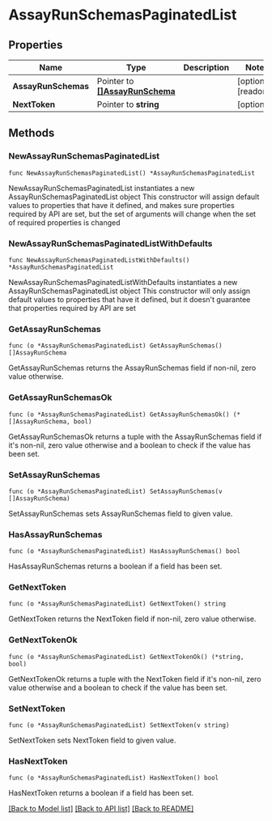 # AssayRunSchemasPaginatedList

## Properties

Name | Type | Description | Notes
------------ | ------------- | ------------- | -------------
**AssayRunSchemas** | Pointer to [**[]AssayRunSchema**](AssayRunSchema.md) |  | [optional] [readonly] 
**NextToken** | Pointer to **string** |  | [optional] 

## Methods

### NewAssayRunSchemasPaginatedList

`func NewAssayRunSchemasPaginatedList() *AssayRunSchemasPaginatedList`

NewAssayRunSchemasPaginatedList instantiates a new AssayRunSchemasPaginatedList object
This constructor will assign default values to properties that have it defined,
and makes sure properties required by API are set, but the set of arguments
will change when the set of required properties is changed

### NewAssayRunSchemasPaginatedListWithDefaults

`func NewAssayRunSchemasPaginatedListWithDefaults() *AssayRunSchemasPaginatedList`

NewAssayRunSchemasPaginatedListWithDefaults instantiates a new AssayRunSchemasPaginatedList object
This constructor will only assign default values to properties that have it defined,
but it doesn't guarantee that properties required by API are set

### GetAssayRunSchemas

`func (o *AssayRunSchemasPaginatedList) GetAssayRunSchemas() []AssayRunSchema`

GetAssayRunSchemas returns the AssayRunSchemas field if non-nil, zero value otherwise.

### GetAssayRunSchemasOk

`func (o *AssayRunSchemasPaginatedList) GetAssayRunSchemasOk() (*[]AssayRunSchema, bool)`

GetAssayRunSchemasOk returns a tuple with the AssayRunSchemas field if it's non-nil, zero value otherwise
and a boolean to check if the value has been set.

### SetAssayRunSchemas

`func (o *AssayRunSchemasPaginatedList) SetAssayRunSchemas(v []AssayRunSchema)`

SetAssayRunSchemas sets AssayRunSchemas field to given value.

### HasAssayRunSchemas

`func (o *AssayRunSchemasPaginatedList) HasAssayRunSchemas() bool`

HasAssayRunSchemas returns a boolean if a field has been set.

### GetNextToken

`func (o *AssayRunSchemasPaginatedList) GetNextToken() string`

GetNextToken returns the NextToken field if non-nil, zero value otherwise.

### GetNextTokenOk

`func (o *AssayRunSchemasPaginatedList) GetNextTokenOk() (*string, bool)`

GetNextTokenOk returns a tuple with the NextToken field if it's non-nil, zero value otherwise
and a boolean to check if the value has been set.

### SetNextToken

`func (o *AssayRunSchemasPaginatedList) SetNextToken(v string)`

SetNextToken sets NextToken field to given value.

### HasNextToken

`func (o *AssayRunSchemasPaginatedList) HasNextToken() bool`

HasNextToken returns a boolean if a field has been set.


[[Back to Model list]](../README.md#documentation-for-models) [[Back to API list]](../README.md#documentation-for-api-endpoints) [[Back to README]](../README.md)


